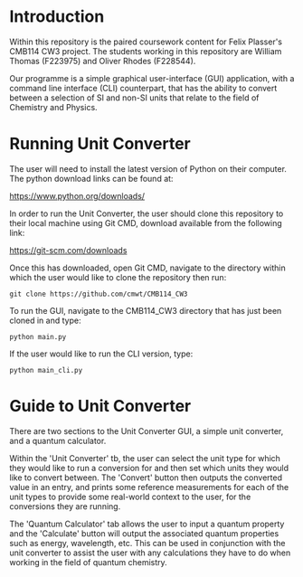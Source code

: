 # Introduction

Within this repository is the paired coursework content for Felix Plasser's CMB114 CW3 project.
The students working in this repository are William Thomas (F223975) and Oliver Rhodes (F228544). 

Our programme is a simple graphical user-interface (GUI) application, with a command line interface (CLI) counterpart, that has the 
ability to convert between a selection of SI and non-SI units that relate to the field of Chemistry and Physics.

# Running Unit Converter

The user will need to install the latest version of Python on their computer. The python download links can be found at:

https://www.python.org/downloads/

In order to run the Unit Converter, the user should clone this repository to their local machine using Git CMD,
download available from the following link:

https://git-scm.com/downloads

Once this has downloaded, open Git CMD, navigate to the directory within which the user would like to clone 
the repository then run:

`git clone https://github.com/cmwt/CMB114_CW3`

To run the GUI, navigate to the CMB114_CW3 directory that has just been cloned in and type:

`python main.py`

If the user would like to run the CLI version, type:

`python main_cli.py`

# Guide to Unit Converter

There are two sections to the Unit Converter GUI, a simple unit converter, and a quantum calculator. 

Within the 'Unit Converter' tb, the user can select the unit type for which they would like to run a conversion for and then set which units they would like to convert between. The 'Convert' button then outputs the converted value in an entry, and prints some reference measurements for each of the unit types to provide some real-world context to the user, for the conversions they are running. 

The 'Quantum Calculator' tab allows the user to input a quantum property and the 'Calculate' button will output the associated quantum properties such as energy, wavelength, etc. 
This can be used in conjunction with the unit converter to assist the user with any calculations they have to do when working in the field of quantum chemistry. 

